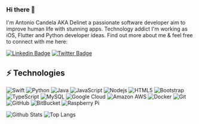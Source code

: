 ### Hi there 👋

<!--
**Delinet/Delinet** is a ✨ _special_ ✨ repository because its `README.md` (this file) appears on your GitHub profile.

Here are some ideas to get you started:

- 🔭 I’m currently working on ...
- 🌱 I’m currently learning ...
- 👯 I’m looking to collaborate on ...
- 🤔 I’m looking for help with ...
- 💬 Ask me about ...
- 📫 How to reach me: ...
- 😄 Pronouns: ...
- ⚡ Fun fact: ...
-->

I'm Antonio Candela AKA Delinet a passionate software developer aim to improve human life with stunning apps. Technology addict I'm working as iOS, Flutter and Python developer ideas. 
Find out more about me & feel free to connect with me here:

[![Linkedin Badge](https://img.shields.io/badge/-antoniocandela-blue?style=flat-square&logo=Linkedin&logoColor=white&link=https://www.linkedin.com/in/antoniocandela/)](https://www.linkedin.com/in/antoniocandela/)
[![Twitter Badge](https://img.shields.io/badge/-antoniocandela-blue?style=flat-square&logo=Twitter&logoColor=white&link=https://www.linkedin.com/in/antoniocandela/)](https://www.linkedin.com/in/antoniocandela/)

## ⚡ Technologies

![Swift](https://img.shields.io/badge/-Swift-black?style=flat-square&logo=Swift)
![Python](https://img.shields.io/badge/-Python-black?style=flat-square&logo=Python)
![Java](https://img.shields.io/badge/-java-E34A86?style=flat-square&logo=java)
![JavaScript](https://img.shields.io/badge/-JavaScript-black?style=flat-square&logo=javascript)
![Nodejs](https://img.shields.io/badge/-Nodejs-black?style=flat-square&logo=Node.js)
![HTML5](https://img.shields.io/badge/-HTML5-E34F26?style=flat-square&logo=html5&logoColor=white)
![Bootstrap](https://img.shields.io/badge/-Bootstrap-563D7C?style=flat-square&logo=bootstrap)
![TypeScript](https://img.shields.io/badge/-TypeScript-007ACC?style=flat-square&logo=typescript)
![MySQL](https://img.shields.io/badge/-MySQL-black?style=flat-square&logo=mysql)
![Google Cloud](https://img.shields.io/badge/Google%20Cloud-black?style=flat-square&logo=google-cloud)
![Amazon AWS](https://img.shields.io/badge/Amazon%20AWS-232F3E?style=flat-square&logo=amazon-aws)
![Docker](https://img.shields.io/badge/-Docker-black?style=flat-square&logo=docker)
![Git](https://img.shields.io/badge/-Git-black?style=flat-square&logo=git)
![GitHub](https://img.shields.io/badge/-GitHub-181717?style=flat-square&logo=github)
![BitBucket](https://img.shields.io/badge/-BitBucket-darkblue?style=flat-square&logo=bitbucket)
![Raspberry Pi](https://img.shields.io/badge/-Raspberry%20Pi-C51A4A?style=flat-square&logo=Raspberry-Pi)

![Github Stats](https://github-readme-stats.vercel.app/api?username=Delinet&count_private=true&show_icons=true&include_all_commits=true)
![Top Langs](https://github-readme-stats.vercel.app/api/top-langs/?username=Delinet&hide=TeX&layout=compact)

<!--![Visitor Badge](https://visitor-badge.laobi.icu/badge?page_id=)-->
